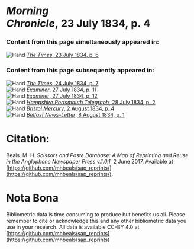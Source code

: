 # *Morning Chronicle*, 23 July 1834, p. 4  
  
### Content from this page simeltaneously appeared in:  
![Hand](http://scissorsandpaste.net/wp-content/uploads/2017/06/smallhandpointer.png) [*The Times*, 23 July 1834, p. 6](https://mhbeals.github.io/sap_html/The-Times/The-Times-23-July-1834-p-6)  
  
### Content from this page subsequently appeared in:  
![Hand](http://scissorsandpaste.net/wp-content/uploads/2017/06/smallhandpointer.png) [*The Times*, 24 July 1834, p. 7](https://mhbeals.github.io/sap_html/The-Times/The-Times-24-July-1834-p-7)  
![Hand](http://scissorsandpaste.net/wp-content/uploads/2017/06/smallhandpointer.png) [*Examiner*, 27 July 1834, p. 11](https://mhbeals.github.io/sap_html/Examiner/Examiner-27-July-1834-p-11)  
![Hand](http://scissorsandpaste.net/wp-content/uploads/2017/06/smallhandpointer.png) [*Examiner*, 27 July 1834, p. 12](https://mhbeals.github.io/sap_html/Examiner/Examiner-27-July-1834-p-12)  
![Hand](http://scissorsandpaste.net/wp-content/uploads/2017/06/smallhandpointer.png) [*Hampshire Portsmouth Telegraph*, 28 July 1834, p. 2](https://mhbeals.github.io/sap_html/Hampshire-Portsmouth-Telegraph/Hampshire-Portsmouth-Telegraph-28-July-1834-p-2)  
![Hand](http://scissorsandpaste.net/wp-content/uploads/2017/06/smallhandpointer.png) [*Bristol Mercury*, 2 August 1834, p. 4](https://mhbeals.github.io/sap_html/Bristol-Mercury/Bristol-Mercury-2-August-1834-p-4)  
![Hand](http://scissorsandpaste.net/wp-content/uploads/2017/06/smallhandpointer.png) [*Belfast News-Letter*, 8 August 1834, p. 1](https://mhbeals.github.io/sap_html/Belfast-News-Letter/Belfast-News-Letter-8-August-1834-p-1)  


# Citation: 

Beals. M. H. *Scissors and Paste Database: A Map of Reprinting and Reuse in the Anglophone Newspaper Press v.1.0.1.* 2 June 2017. Available at [https://github.com/mhbeals/sap_reprints/](https://github.com/mhbeals/sap_reprints/). 

# Nota Bona

Bibliometric data is time consuming to produce but benefits us all. Please remember to cite or acknowledge this and any other bibliometric data you use in your research. All data is available CC-BY 4.0 at [https://github.com/mhbeals/sap_reprints](https://github.com/mhbeals/sap_reprints)